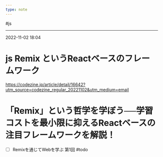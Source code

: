 ```yaml
---
type: note
---
```


#js

---
2022-11-02  18:04

# js Remix というReactベースのフレームワーク

https://codezine.jp/article/detail/16642?utm_source=codezine_regular_20221102&utm_medium=email


# 「Remix」という哲学を学ぼう──学習コストを最小限に抑えるReactベースの注目フレームワークを解説！

- [ ] Remixを通じてWebを学ぶ 第1回 #todo 






